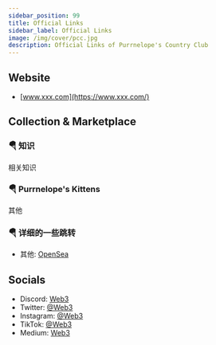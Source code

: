 ```yaml
---
sidebar_position: 99
title: Official Links
sidebar_label: Official Links
image: /img/cover/pcc.jpg
description: Official Links of Purrnelope's Country Club
---
```


## Website

- [www.xxx.com](https://www.xxx.com/)


## Collection & Marketplace

### 🪂 知识

  相关知识

### 🪂 Purrnelope's Kittens

  其他

### 🪂 详细的一些跳转

- 其他:
  [OpenSea](https://opensea.io/)

## Socials

- Discord: [Web3](http://discord.gg/)
- Twitter: [@Web3](https://twitter.com/)
- Instagram: [@Web3](https://www.instagram.com//)
- TikTok: [@Web3](https://www.tiktok.com/@purrs_cc)
- Medium: [Web3](https://medium.com/)
